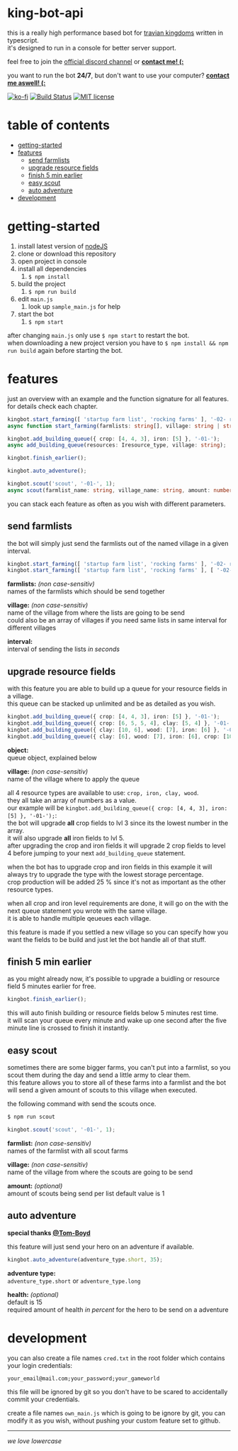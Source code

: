 # king-bot-api <!-- omit in toc -->

this is a really high performance based bot for [travian kingdoms](https://www.kingdoms.com/) written in typescript.  
it's designed to run in a console for better server support.

feel free to join the [official discord channel](https://discord.gg/5n2btF7) or **[contact me! (:](mailto:f.breuer@scriptworld.net)**

you want to run the bot **24/7**, but don't want to use your computer? **[contact me aswell! (:](mailto:f.breuer@scriptworld.net)**

[![ko-fi](https://img.shields.io/badge/buy%20me%20a-coffee-yellowgreen.svg)](https://ko-fi.com/Y8Y6KZHJ)
[![Build Status](https://travis-ci.org/scriptworld-git/king-bot-api.svg?branch=master)](https://travis-ci.org/scriptworld-git/king-bot-api)
[![MIT license](https://img.shields.io/badge/license-MIT-blue.svg)](https://github.com/scriptworld-git/king-bot/blob/master/LICENSE)

# table of contents <!-- omit in toc -->

- [getting-started](#getting-started)
- [features](#features)
    - [send farmlists](#send-farmlists)
    - [upgrade resource fields](#upgrade-resource-fields)
    - [finish 5 min earlier](#finish-5-min-earlier)
    - [easy scout](#easy-scout)
    - [auto adventure](#auto-adventure)
- [development](#development)

# getting-started

1. install latest version of [nodeJS](https://nodejs.org/)
2. clone or download this repository
3. open project in console
4. install all dependencies
    1. `$ npm install`
1. build the project
    1. `$ npm run build`
5. edit `main.js`
    1. look up `sample_main.js` for help
6. start the bot
    1. `$ npm start`

after changing `main.js` only use `$ npm start` to restart the bot.  
when downloading a new project version you have to `$ npm install && npm run build` again before starting the bot.

# features

just an overview with an example and the function signature for all features.  
for details check each chapter.

```typescript
kingbot.start_farming([ 'startup farm list', 'rocking farms' ], '-02- rome', 600);
async function start_farming(farmlists: string[], village: string | string[], interval: number);

kingbot.add_building_queue({ crop: [4, 4, 3], iron: [5] }, '-01-');
async add_building_queue(resources: Iresource_type, village: string);

kingbot.finish_earlier();

kingbot.auto_adventure();

kingbot.scout('scout', '-01-', 1);
async scout(farmlist_name: string, village_name: string, amount: number = 1);
```

you can stack each feature as often as you wish with different parameters.

## send farmlists

the bot will simply just send the farmlists out of the named village in a given interval.

```typescript
kingbot.start_farming([ 'startup farm list', 'rocking farms' ], '-02- rome', 600);
kingbot.start_farming([ 'startup farm list', 'rocking farms' ], [ '-02- rome', '-03- paris' ], 600);
```

**farmlists:** _(non case-sensitiv)_  
names of the farmlists which should be send together

**village:** _(non case-sensitiv)_  
name of the village from where the lists are going to be send  
could also be an array of villages if you need same lists in same interval for different villages

**interval:**  
interval of sending the lists _in seconds_

## upgrade resource fields

with this feature you are able to build up a queue for your resource fields in a village.  
this queue can be stacked up unlimited and be as detailed as you wish.

```typescript
kingbot.add_building_queue({ crop: [4, 4, 3], iron: [5] }, '-01-');
kingbot.add_building_queue({ crop: [6, 5, 5, 4], clay: [5, 4] }, '-01-');
kingbot.add_building_queue({ clay: [10, 6], wood: [7], iron: [6] }, '-01-');
kingbot.add_building_queue({ clay: [6], wood: [7], iron: [6], crop: [10, 7, 7, 5] }, '-01-');
```

**object:**  
queue object, explained below

**village:** _(non case-sensitiv)_  
name of the village where to apply the queue

all 4 resource types are available to use: `crop, iron, clay, wood`.  
they all take an array of numbers as a value.  
our example will be `kingbot.add_building_queue({ crop: [4, 4, 3], iron: [5] }, '-01-');`:  
the bot will upgrade __all__ crop fields to lvl 3 since its the lowest number in the array.  
it will also upgrade __all__ iron fields to lvl 5.  
after upgrading the crop and iron fields it will upgrade 2 crop fields to level 4 before jumping to your next `add_building_queue` statement.

when the bot has to upgrade crop and iron fields in this example it will always try to upgrade the type with the lowest storage percentage.  
crop production will be added 25 % since it's not as important as the other resource types.

when all crop and iron level requirements are done, it will go on the with the next queue statement you wrote with the same village.  
it is able to handle multiple qeueues each village.

this feature is made if you settled a new village so you can specify how you want the fields to be build and just let the bot handle all of that stuff.

## finish 5 min earlier

as you might already now, it's possible to upgrade a buidling or resource field 5 minutes earlier for free.

```typescript
kingbot.finish_earlier();
```

this will auto finish building or resource fields below 5 minutes rest time.  
it will scan your queue every minute and wake up one second after the five minute line is crossed to finish it instantly.

## easy scout

sometimes there are some bigger farms, you can't put into a farmlist, so you scout them during the day and send a little army to clear them.  
this feature allows you to store all of these farms into a farmlist and the bot will send a given amount of scouts to this village when executed.

the following command with send the scouts once.

```bash
$ npm run scout
```

```typescript
kingbot.scout('scout', '-01-', 1);
```

**farmlist:** _(non case-sensitiv)_  
names of the farmlist with all scout farms

**village:** _(non case-sensitiv)_  
name of the village from where the scouts are going to be send

**amount:** _(optional)_  
amount of scouts being send per list
default value is 1

## auto adventure

**special thanks [@Tom-Boyd](https://github.com/Tom-Boyd)**

this feature will just send your hero on an adventure if available.

```typescript
kingbot.auto_adventure(adventure_type.short, 35);
```

**adventure type:**  
`adventure_type.short` or `adventure_type.long`

**health:** _(optional)_  
default is 15  
required amount of health _in percent_ for the hero to be send on a adventure

# development

you can also create a file names `cred.txt` in the root folder which contains your login credentials:
```csv
your_email@mail.com;your_password;your_gameworld
```
this file will be ignored by git so you don't have to be scared to accidentally commit your credentials.

create a file names `own_main.js` which is going to be ignore by git, you can modify it as you wish, without pushing your custom feature set to github.

---

_we love lowercase_
